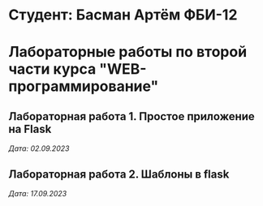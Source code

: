 # Студент: Басман Артём ФБИ-12

# Лабораторные работы по второй части курса "WEB-программирование"

## Лабораторная работа 1. Простое приложение на Flask
*Дата: 02.09.2023*

## Лабораторная работа 2. Шаблоны в flask
*Дата: 17.09.2023*
